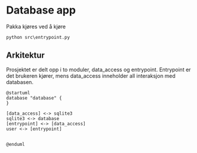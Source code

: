 # Database app


Pakka kjøres ved å kjøre
```
python src\entrypoint.py
```

## Arkitektur

Prosjektet er delt opp i to moduler, data_access og entrypoint.
Entrypoint er det brukeren kjører, mens data_access inneholder all interaksjon med databasen.

``` plantuml
@startuml
database "database" {
}

[data_access] <-> sqlite3
sqlite3 <-> database
[entrypoint] <-> [data_access]
user <-> [entrypoint]


@enduml
```